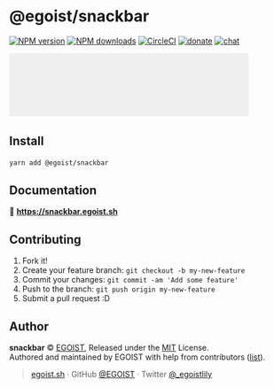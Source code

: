 # @egoist/snackbar

[![NPM version](https://badgen.net/npm/v/@egoist/snackbar)](https://npmjs.com/package/@egoist/snackbar) [![NPM downloads](https://badgen.net/npm/dm/@egoist/snackbar)](https://npmjs.com/package/@egoist/snackbar) [![CircleCI](https://badgen.net/circleci/github/egoist/snackbar/master)](https://circleci.com/gh/egoist/snackbar/tree/master) [![donate](https://badgen.net/badge/support%20me/donate/ff69b4)](https://patreon.com/egoist) [![chat](https://badgen.net/badge/chat%20on/discord/7289DA)](https://chat.egoist.moe)

![preview](./media/snack.gif)

## Install

```bash
yarn add @egoist/snackbar
```

## Documentation

📝 **https://snackbar.egoist.sh**

## Contributing

1. Fork it!
2. Create your feature branch: `git checkout -b my-new-feature`
3. Commit your changes: `git commit -am 'Add some feature'`
4. Push to the branch: `git push origin my-new-feature`
5. Submit a pull request :D

## Author

**snackbar** © [EGOIST](https://github.com/egoist), Released under the [MIT](./LICENSE) License.<br>
Authored and maintained by EGOIST with help from contributors ([list](https://github.com/egoist/snackbar/contributors)).

> [egoist.sh](https://egoist.sh) · GitHub [@EGOIST](https://github.com/egoist) · Twitter [@\_egoistlily](https://twitter.com/_egoistlily)
